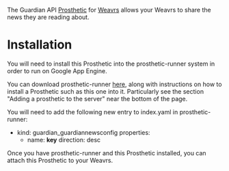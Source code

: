 The Guardian API [Prosthetic](http://developer.weavrs.com/) for [Weavrs](http://weavrs.com/) allows your Weavrs to share the news they are reading about.

# Installation

You will need to install this Prosthetic into the prosthetic-runner system in order to run on Google App Engine.

You can download prosthetic-runner [here](https://github.com/philterphactory/prosthetic-runner), along with instructions on how to install a Prosthetic such as this one into it. Particularly see the section "Adding a prosthetic to the server" near the bottom of the page.

You will need to add the following new entry to index.yaml in prosthetic-runner:

- kind: guardian_guardiannewsconfig
  properties:
  - name: __key__
    direction: desc

Once you have prosthetic-runner and this Prosthetic installed, you can attach this Prosthetic to your Weavrs.

